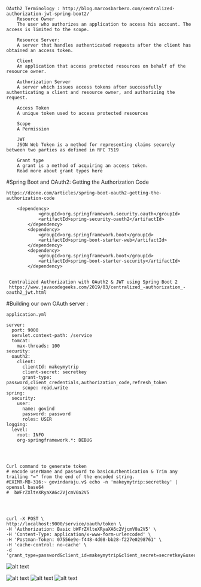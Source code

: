 	OAuth2 Terminology : http://blog.marcosbarbero.com/centralized-authorization-jwt-spring-boot2/
		Resource Owner
		The user who authorizes an application to access his account. The access is limited to the scope.
		
		Resource Server:
		A server that handles authenticated requests after the client has obtained an access token.
		
		Client
		An application that access protected resources on behalf of the resource owner.
		
		Authorization Server
		A server which issues access tokens after successfully authenticating a client and resource owner, and authorizing the request.
		
		Access Token
		A unique token used to access protected resources
		
		Scope
		A Permission
		
		JWT
		JSON Web Token is a method for representing claims securely between two parties as defined in RFC 7519
		
		Grant type
		A grant is a method of acquiring an access token.
		Read more about grant types here
	
	
	
#Spring Boot and OAuth2: Getting the Authorization Code
	
	https://dzone.com/articles/spring-boot-oauth2-getting-the-authorization-code

	 	<dependency>
	            <groupId>org.springframework.security.oauth</groupId>
	            <artifactId>spring-security-oauth2</artifactId>
	        </dependency>
	        <dependency>
	            <groupId>org.springframework.boot</groupId>
	            <artifactId>spring-boot-starter-web</artifactId>
	        </dependency>
	        <dependency>
	            <groupId>org.springframework.boot</groupId>
	            <artifactId>spring-boot-starter-security</artifactId>
	        </dependency>   
	
	 
	 Centralized Authorization with OAuth2 & JWT using Spring Boot 2
	 https://www.javacodegeeks.com/2019/03/centralized_-authorization_-oauth2_jwt.html
	        
	        
#Building our own OAuth server :

	application.yml

	server:
	  port: 9000
	  servlet.context-path: /service
	  tomcat:
	    max-threads: 100
	security:
	  oauth2:
	    client:
	      clientId: makeymytrip
	      client-secret: secretkey
	      grant-type: password,client_credentials,authorization_code,refresh_token
	      scope: read,write
	spring:
	  security:
	    user:
	      name: govind
	      password: password
	      roles: USER
	logging:
	  level:
	    root: INFO
	    org-springframework.*: DEBUG
	 


	       
	Curl command to generate token 
	# encode userName and password to basicAuthentication & Trim any trailing "=" from the end of the encoded string.
	#EXIMR-MB-316:~ govindaraju.v$ echo -n 'makeymytrip:secretkey' | openssl base64
	#  bWFrZXlteXRyaXA6c2VjcmV0a2V5



	
	curl -X POST \
	http://localhost:9000/service/oauth/token \
	-H 'Authorization: Basic bWFrZXlteXRyaXA6c2VjcmV0a2V5' \
	-H 'Content-Type: application/x-www-form-urlencoded' \
	-H 'Postman-Token: 07556e9e-f448-4d08-bb28-f227e0298761' \
	-H 'cache-control: no-cache' \
	-d 'grant_type=password&client_id=makeymytrip&client_secret=secretkey&username=govind&password=password&undefined='


![alt text](https://github.com/Govindaraju777/SpringSecurity/blob/Branch4_SpringCloutSecurity_OAuthServer/oauthServerCurl.png)

![alt text](https://github.com/Govindaraju777/SpringSecurity/blob/Branch4_SpringCloutSecurity_OAuthServer/OauthServerToken_Postman_1.png)
![alt text](https://github.com/Govindaraju777/SpringSecurity/blob/Branch4_SpringCloutSecurity_OAuthServer/OauthServerToken_Postman_2.png)
![alt text](https://github.com/Govindaraju777/SpringSecurity/blob/Branch4_SpringCloutSecurity_OAuthServer/OauthServerToken_Postman_3.png)
	        
        
        